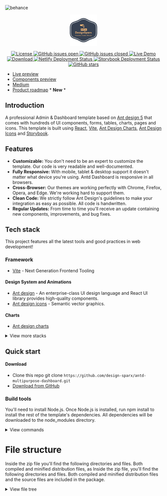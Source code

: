 ![behance](https://github.com/design-sparx/antd-multipurpose-dashboard/assets/26582923/cc9c94ee-488f-4ae5-bb17-bbfe230e8524)

<p align="center">
<img src="public/logo-no-background.png" alt="logo" height="100"/>
</p>

<p align="center">
  <a href="https://github.com/design-sparx/antd-mutli-dashboard/blob/master/LICENSE">
    <img src="https://img.shields.io/badge/license-MIT-blue.svg" alt="License">
  </a>
  <a href="https://github.com/design-sparx/antd-mutli-dashboard/issues?q=is%3Aopen+is%3Aissue">
    <img src="https://img.shields.io/github/issues/design-sparx/antd-multipurpose-dashboard/open.svg" alt="GitHub issues open">
  </a>
  <a href="https://github.com/design-sparx/antd-mutli-dashboard/issues?q=is%3Aissue+is%3Aclosed">
    <img src="https://img.shields.io/github/issues-closed-raw/design-sparx/antd-multipurpose-dashboard" alt="GitHub issues closed">
  </a>
  <a href="https://antd-multipurpose-dashboard.netlify.app/" rel="nofollow">
    <img src="https://img.shields.io/badge/demo-online-green.svg" alt="Live Demo"></a>
  <a href="https://github.com/design-sparx/antd-multipurpose-dashboard/archive/refs/heads/ft/readme.zip">
    <img src="https://img.shields.io/static/v1?label=download&message=ZIP&color=green" alt="Download">
  </a>
  <a href="https://app.netlify.com/sites/antd-multipurpose-dashboard/deploys">
    <img src="https://api.netlify.com/api/v1/badges/453b19f9-2043-402d-a715-41d55db6447a/deploy-status" alt="Netlify Deployment Status">
  </a> 
  <a href="https://github.com/design-sparx/antd-multipurpose-dashboard/actions/workflows/chromatic.yml">
    <img src="https://github.com/design-sparx/antd-multipurpose-dashboard/actions/workflows/chromatic.yml/badge.svg" alt="Storybook Deployment Status">
  </a> 
  <br>
  <a href="https://github.com/design-sparx/antd-mutli-dashboard">
    <img alt="GitHub stars" src="https://img.shields.io/github/stars/design-sparx/antd-multipurpose-dashboard?style=social">
  </a>
</p>

- [Live preview](https://antd-multipurpose-dashboard.netlify.app/)
- [Components preview](https://6546507b657a74164abf2db6-iqmnggdrcl.chromatic.com/)
- [Medium](https://medium.com/@kelvink96/designing-modern-dashboards-a-journey-through-react-vite-ant-design-and-storybook-2dac23e1e49a)
- [Product roadmap](https://kelvink96.notion.site/Antd-multipurpose-dashboard-Product-roadmap-92163e05b8ea444a8f87b7f834933069) * **New** *

## Introduction

A professional Admin & Dashboard template based on [Ant design 5](https://ant.design/) that comes with hundreds of UI
components, forms, tables, charts, pages and icons. This template is built using [React](https://react.dev/),
[Vite](https://vitejs.dev/), [Ant Design Charts](https://charts.ant.design/),
[Ant Design Icons](https://ant.design/components/icon) and [Storybook](https://storybook.js.org/).

## Features

- **Customizable:** You don't need to be an expert to customize the template. Our code is very readable and
  well-documented.
- **Fully Responsive:** With mobile, tablet & desktop support it doesn't matter what device you're using. Antd Dashboard
  is responsive in all browsers.
- **Cross-Browser:** Our themes are working perfectly with Chrome, Firefox, Opera, and Edge. We're working hard to
  support them.
- **Clean Code:** We strictly follow Ant Design's guidelines to make your integration as easy as possible. All code is
  handwritten.
- **Regular Updates:** From time to time you'll receive an update containing new components, improvements, and bug
  fixes.

## Tech stack

This project features all the latest tools and good practices in web development!

### Framework

- [Vite](https://vitejs.dev/) - Next Generation Frontend Tooling

#### Design System and Animations

- [Ant design](https://ant.design/) - An enterprise-class UI design language and React UI library provides high-quality
  components.
- [Ant design icons](https://ant.design/components/icon/) - Semantic vector graphics.

#### Charts

- [Ant design charts](https://charts.ant.design/)

<details>
<summary>View more stacks</summary>

#### Routing

- [React router](https://reactrouter.com/en/main)

#### Design Patterns

- [ESLint](https://eslint.org/)
- [Husky](https://github.com/typicode/husky)
- [Lint staged](https://github.com/lint-staged/lint-staged)
- [Prettier](https://prettier.io/)

#### Components docs

- [Storybook](https://storybook.js.org/)

#### Date formatting

- [moment](https://momentjs.com/)
- [dayjs](https://day.js.org/)

#### Utils

- [lodash](https://lodash.com/)
- [react-countup](https://github.com/glennreyes/react-countup)

</details>

## Quick start

#### Download

- Clone this repo git clone `https://github.com/design-sparx/antd-multipurpose-dashboard.git`
- [Download from GitHub](https://github.com/design-sparx/antd-multipurpose-dashboard/archive/refs/heads/main.zip)

### Build tools

You'll need to install Node.js.
Once Node.js is installed, run npm install to install the rest of the template's dependencies. All dependencies will be
downloaded to the node_modules directory.

<details>
<summary>View commands</summary>
```bash copy
npm install
```

Now you're ready to modify the source files and generate new files. To automatically detect file changes and start a
local webserver at http://localhost:3000, run the following command.

```bash copy
npm run dev
```

Compile, optimize, minify and uglify all source files to build/

```bash copy
npm run build
```

</details>

# File structure

Inside the zip file you'll find the following directories and files. Both compiled and minified distribution files, as
Inside the zip file, you'll find the following directories and files. Both compiled and minified distribution files and
the source files are included in the package.

<details>
<summary>View file tree</summary>

```files
📂 antd-multi-dashboard/
┣ 📂 .github/                   # GitHub's folder configs **
┣ 📂 .husky/                    # Husky's folder
┃ ┣ 📃 commit-msg               # Commitlint git hook
┃ ┗ 📃 pre-commit               # Lint-staged git hook
┣ 📂 .vscode/                   # VSCode's workspace **
┣ 📂 .idea/                     # Intellij's webstorm workspace **
┣ 📂 .storybook/                # Storybook folder config **
┣ 📂 public/                    # Public folder
┃ ┣ 📂 mocks/                   # Mock data folder **
┃ ┣ 📂 showcase/                # Showcase images folder **
┃ ┣ 📃 favicon.ico              # Icon tab browser
┣ 📂 src/
┃ ┣ 📂 assets/                  # Assets folder **
┃ ┣ 📂 components/              # App Components **
┃ ┣ 📂 constants/               # App Components **
┃ ┃ ┗ 📃 routes.ts              # All routes declarations **
┃ ┣ 📂 context/                 # React state conexts **
┃ ┣ 📂 hooks/                   # React Hooks **
┃ ┃ ┗ 📃 useFetch.ts            # Data fetch hook (optional) **
┃ ┣ 📂 layouts/                 # Page layouts folder **
┃ ┣ 📂 pages/                   # Pages **
┃ ┣ 📂 routes/                  # Routes config folder **
┃ ┣ 📂 stories/                 # Storybook folder **
┃ ┣ 📂 types/                   # Typescript types/interfaces **
┃ ┣ 📂 utils/                   # Useful functions folder **
┣ 📃 .editorconfig              # Editor config
┣ 📃 .eslintrc                  # ESLint config
┣ 📃 .gitignore                 # Git ignore
┣ 📃 .prettierignore            # Prettier ignore
┣ 📃 .prettierrc                # Prettier ignore
┣ 📃 .versionrc                 # Versioning config
┣ 📃 .commitlintrc              # Commitlint config
┣ 📃 CHANGELOG.md               # Changelogs
┣ 📃 CONTRIBUTING.md            # Contributing
┣ 📃 LICENSE                    # License of the project
┣ 📃 vite.config.js             # Vite config
┣ 📃 README.md                  # Main README
┣ 📃 renovate.json              # Renovate Bot config **
┣ 📃 tsconfig.json              # TypeScript config
```
</details>
